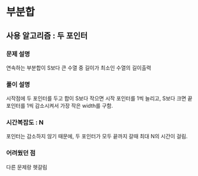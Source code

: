 # 부분합

## 사용 알고리즘 : 두 포인터

### 문제 설명

연속하는 부분합이 S보다 큰 수열 중 길이가 최소인 수열의 길이출력

### 풀이 설명

시작점에 두 포인터를 두고 합이 S보다 작으면 시작 포인터를 1씩 늘리고, S보다 크면 끝 포인터를 1씩 감소시켜서 가장 작은 width를 구함.

### 시간복잡도 : N

포인터는 감소하지 않기 때문에, 두 포인터가 모두 끝까지 갈때 최대 N의 시간이 걸림.

### 어려웠던 점

다른 문제랑 헷갈림